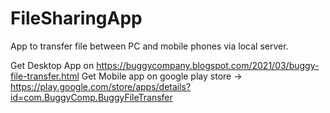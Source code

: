 # FileSharingApp
 App to transfer file between PC and mobile phones via local server.

 Get Desktop App on https://buggycompany.blogspot.com/2021/03/buggy-file-transfer.html
 Get Mobile app on google play store -> https://play.google.com/store/apps/details?id=com.BuggyComp.BuggyFileTransfer

